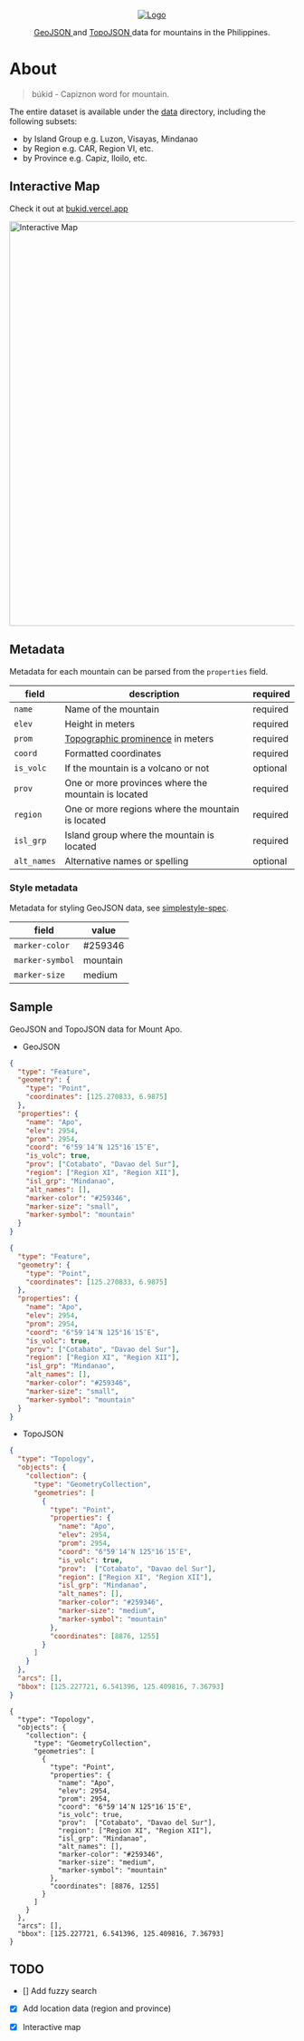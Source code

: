 <div align="center">
  <br/>
  <a href="https://github.com/j4ckofalltrades/bukid">
    <img src="assets/logo.png" alt="Logo">
  </a>

  <p align="center">
    <a href="https://geojson.org">
      GeoJSON
    </a>
    and
    <a href="https://github.com/topojson/topojson">
      TopoJSON
    </a>
    data for mountains in the Philippines.
  </p>
</div>

# About

> búkid - Capiznon word for mountain.

The entire dataset is available under the [data](./data) directory, including the following subsets:

- by Island Group e.g. Luzon, Visayas, Mindanao
- by Region e.g. CAR, Region VI, etc.
- by Province e.g. Capiz, Iloilo, etc.

## Interactive Map

Check it out at [bukid.vercel.app](https://bukid.vercel.app)

<img src="assets/interactive-map.png" alt="Interactive Map" height="714px" width="542px">

## Metadata

Metadata for each mountain can be parsed from the `properties` field.

| field       | description                                                                              | required |
|-------------|------------------------------------------------------------------------------------------|----------|
| `name`      | Name of the mountain                                                                     | required |
| `elev`      | Height in meters                                                                         | required |
| `prom`      | [Topographic prominence](https://en.wikipedia.org/wiki/Topographic_prominence) in meters | required |
| `coord`     | Formatted coordinates                                                                    | required |
| `is_volc`   | If the mountain is a volcano or not                                                      | optional |
| `prov`      | One or more provinces where the mountain is located                                      | required |
| `region`    | One or more regions where the mountain is located                                        | required |
| `isl_grp`   | Island group where the mountain is located                                               | required |
| `alt_names` | Alternative names or spelling                                                            | optional |

### Style metadata

Metadata for styling GeoJSON data, see [simplestyle-spec](https://github.com/mapbox/simplestyle-spec).

| field           | value    |
|-----------------|----------|
| `marker-color`  | #259346  |
| `marker-symbol` | mountain |
| `marker-size`   | medium   |

## Sample

GeoJSON and TopoJSON data for Mount Apo.

- GeoJSON

```json
{
  "type": "Feature",
  "geometry": {
    "type": "Point",
    "coordinates": [125.270833, 6.9875]
  },
  "properties": {
    "name": "Apo",
    "elev": 2954,
    "prom": 2954,
    "coord": "6°59′14″N 125°16′15″E",
    "is_volc": true,
    "prov": ["Cotabato", "Davao del Sur"],
    "region": ["Region XI", "Region XII"],
    "isl_grp": "Mindanao",
    "alt_names": [],
    "marker-color": "#259346",
    "marker-size": "small",
    "marker-symbol": "mountain"
  }
}
```

```geojson
{
  "type": "Feature",
  "geometry": {
    "type": "Point",
    "coordinates": [125.270833, 6.9875]
  },
  "properties": {
    "name": "Apo",
    "elev": 2954,
    "prom": 2954,
    "coord": "6°59′14″N 125°16′15″E",
    "is_volc": true,
    "prov": ["Cotabato", "Davao del Sur"],
    "region": ["Region XI", "Region XII"],
    "isl_grp": "Mindanao",
    "alt_names": [],
    "marker-color": "#259346",
    "marker-size": "small",
    "marker-symbol": "mountain"
  }
}
```

- TopoJSON

```json
{
  "type": "Topology",
  "objects": {
    "collection": {
      "type": "GeometryCollection",
      "geometries": [
        {
          "type": "Point",
          "properties": {
            "name": "Apo",
            "elev": 2954,
            "prom": 2954,
            "coord": "6°59′14″N 125°16′15″E",
            "is_volc": true,
            "prov":  ["Cotabato", "Davao del Sur"],
            "region": ["Region XI", "Region XII"],
            "isl_grp": "Mindanao",
            "alt_names": [],
            "marker-color": "#259346",
            "marker-size": "medium",
            "marker-symbol": "mountain"
          },
          "coordinates": [8876, 1255]
        }
      ]
    }
  },
  "arcs": [],
  "bbox": [125.227721, 6.541396, 125.409816, 7.36793]
}
```

```topojson
{
  "type": "Topology",
  "objects": {
    "collection": {
      "type": "GeometryCollection",
      "geometries": [
        {
          "type": "Point",
          "properties": {
            "name": "Apo",
            "elev": 2954,
            "prom": 2954,
            "coord": "6°59′14″N 125°16′15″E",
            "is_volc": true,
            "prov":  ["Cotabato", "Davao del Sur"],
            "region": ["Region XI", "Region XII"],
            "isl_grp": "Mindanao",
            "alt_names": [],
            "marker-color": "#259346",
            "marker-size": "medium",
            "marker-symbol": "mountain"
          },
          "coordinates": [8876, 1255]
        }
      ]
    }
  },
  "arcs": [],
  "bbox": [125.227721, 6.541396, 125.409816, 7.36793]
}
```

## TODO

- [] Add fuzzy search

- [x] Add location data (region and province) 

- [x] Interactive map
